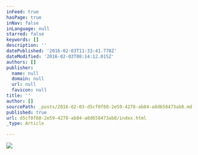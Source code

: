 ```yaml
---
inFeed: true
hasPage: true
inNav: false
inLanguage: null
starred: false
keywords: []
description: ''
datePublished: '2016-02-03T11:33:41.778Z'
dateModified: '2016-02-03T08:14:12.015Z'
authors: []
publisher:
  name: null
  domain: null
  url: null
  favicon: null
title: ''
author: []
sourcePath: _posts/2016-02-03-d5cf0f88-2e59-4278-ab84-a8d658473ab8.md
published: true
url: d5cf0f88-2e59-4278-ab84-a8d658473ab8/index.html
_type: Article

---
```

![](https://the-grid-user-content.s3-us-west-2.amazonaws.com/055fdb23-af41-4117-9531-06694ed37539.jpg)